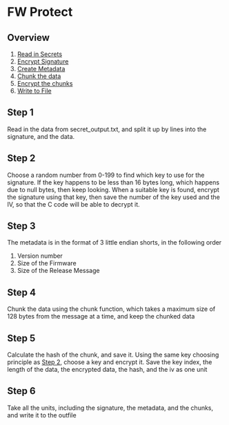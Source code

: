 # FW Protect
## Overview
1. [Read in Secrets](#step-1)
2. [Encrypt Signature](#step-2)
3. [Create Metadata](#step-3)
4. [Chunk the data](#step-4)
5. [Encrypt the chunks](#step-5)
6. [Write to File](#step-6)

## Step 1
Read in the data from secret_output.txt, and split it up by lines into the signature, and the data.

## Step 2
Choose a random number from 0-199 to find which key to use for the signature. If the key happens to be less than 16 bytes long,
which happens due to null bytes, then keep looking. When a suitable key is found, encrypt the signature using that key, then save the number of the key
used and the IV, so that the C code will be able to decrypt it.

## Step 3
The metadata is in the format of 3 little endian shorts, in the following order 
1. Version number
2. Size of the Firmware
3. Size of the Release Message

## Step 4
Chunk the data using the chunk function, which takes a maximum size of 128 bytes from the message at a time, and keep the chunked data

## Step 5
Calculate the hash of the chunk, and save it. Using the same key choosing principle as [Step 2](#step-2), choose a key and encrypt it.
Save the key index, the length of the data, the encrypted data, the hash, and the iv as one unit

## Step 6
Take all the units, including the signature, the metadata, and the chunks, and write it to the outfile


